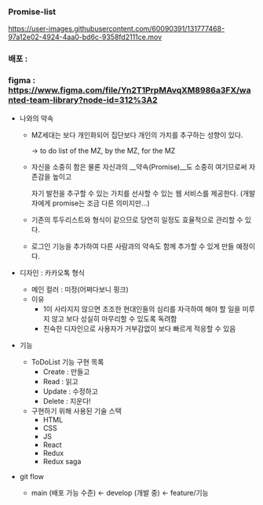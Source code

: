### Promise-list




https://user-images.githubusercontent.com/60090391/131777468-97a12e02-4924-4aa0-bd6c-9358fd2111ce.mov




### 배포 : 

### figma : https://www.figma.com/file/Yn2T1PrpMAvqXM8986a3FX/wanted-team-library?node-id=312%3A2

- 나와의 약속
    - MZ세대는 보다 개인화되어 집단보다 개인의 가치를 추구하는 성향이 있다.

        → to do list of the MZ, by the MZ, for the MZ

    - 자신을 소중히 함은 물론 자신과의 __약속(Promise)__도 소중히 여기므로써 자존감을 높이고 
      
      자기 발전을 추구할 수 있는 가치를 선사할 수 있는 웹 서비스를 제공한다.
      (개발자에게 promise는 조금 다른 의미지만...)
    - 기존의 투두리스트와 형식이 같으므로 당연히 일정도 효율적으로 관리할 수 있다.
    - 로그인 기능을 추가하여 다른 사람과의 약속도 함께 추가할 수 있게 만들 예정이다.
   
- 디자인 : 카카오톡 형식
    - 메인 컬러 : 미정(어쩌다보니 핑크)
    - 이유
        - 1이 사라지지 않으면 초조한 현대인들의 심리를 자극하여 해야 할 일을 미루지 않고 보다 성실히 마무리할 수 있도록 독려함
        - 친숙한 디자인으로 사용자가 거부감없이 보다 빠르게 적응할 수 있음
- 기능
    - ToDoList 기능 구현 목록
        - Create : 만들고
        - Read : 읽고
        - Update : 수정하고
        - Delete : 지운다!
    - 구현하기 위해 사용된 기술 스택
        - HTML
        - CSS
        - JS
        - React
        - Redux
        - Redux saga



- git flow
    - main (배포 가능 수준) ← develop (개발 중) ← feature/기능
